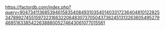 https://factordb.com/index.php?query=9047341136853946158354084931035401403317236404810122825347899274551597323166322064830737050437362451313263605495279468516338542263888005274643061077015561